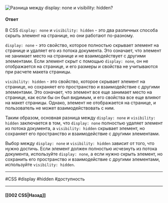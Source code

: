 ![Разница между `display: none` и `visibility: hidden`?](https://youtu.be/1eIRTdgzHtw?t=139)

#### Ответ

В CSS `display: none` и `visibility: hidden` - это два различных способа скрыть элемент на странице, но они работают по-разному.

`display: none` - это свойство, которое полностью скрывает элемент на странице и удаляет его из потока документа. Это означает, что элемент не занимает место на странице и не взаимодействует с другими элементами. Если элемент скрыт с помощью `display: none`, он не отображается на странице, и его размеры и свойства не учитываются при расчете макета страницы.

`visibility: hidden` - это свойство, которое скрывает элемент на странице, но сохраняет его пространство и взаимодействие с другими элементами. Это означает, что элемент все еще занимает место на странице, как если бы он был видимым, и его свойства все еще влияют на макет страницы. Однако, элемент не отображается на странице, и пользователь не может взаимодействовать с ним.

Таким образом, основная разница между `display: none` и `visibility: hidden` заключается в том, что `display: none` полностью удаляет элемент из потока документа, а `visibility: hidden` скрывает элемент, но сохраняет его пространство и взаимодействие с другими элементами. 

Выбор между `display: none` и `visibility: hidden` зависит от того, что нужно достичь. Если элемент должен полностью исчезнуть из потока документа, используйте `display: none`, а если нужно скрыть элемент, но сохранить его пространство и взаимодействие с другими элементами, используйте `visibility: hidden`.

___
#CSS #display #hidden #доступность 

___

#### [[002 CSS|Назад]]